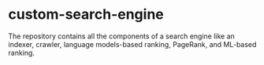 # custom-search-engine
The repository contains all the components of a search engine like an indexer, crawler, language models-based ranking, PageRank, and ML-based ranking.
